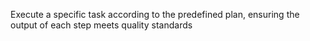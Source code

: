 Execute a specific task according to the predefined plan, ensuring the output of each step meets quality standards
